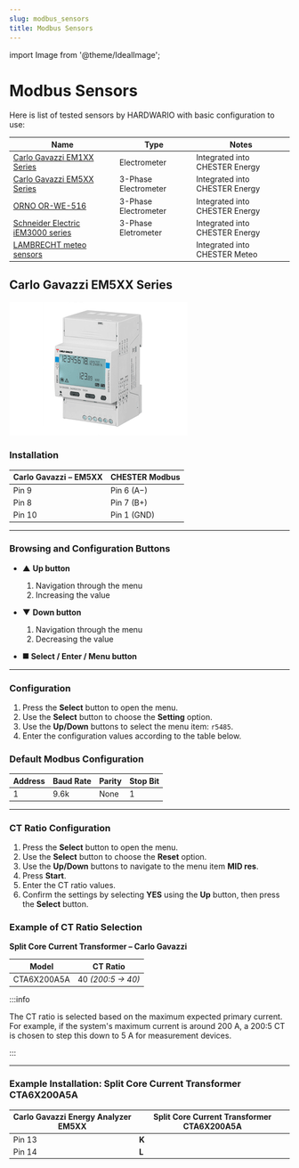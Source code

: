 ```yaml
---
slug: modbus_sensors
title: Modbus Sensors
---
```


import Image from '@theme/IdealImage';

# Modbus Sensors

Here is list of tested sensors by HARDWARIO with basic configuration to use:

| Name                              | Type                 | Notes                          |
|-----------------------------------|----------------------|--------------------------------|
| [Carlo Gavazzi EM1XX Series](#carlo-gavazzi-em1xx-series)       | Electrometer         | Integrated into CHESTER Energy |
| [Carlo Gavazzi EM5XX Series](#carlo-gavazzi-em5xx-series)     | 3-Phase Electrometer | Integrated into CHESTER Energy |
| [ORNO OR-WE-516](#orno-or-we-516)                    | 3-Phase Electrometer | Integrated into CHESTER Energy |
| [Schneider Electric iEM3000 series](#schneider-electric-iem3000-series)  | 3-Phase Eletrometer  | Integrated into CHESTER Energy |
| [LAMBRECHT meteo sensors](#lambrecht-meteo-sensors)          |                      | Integrated into CHESTER Meteo  |


## Carlo Gavazzi EM5XX Series

![](carlo_gavazzi_em5xx.png)

### Installation

| **Carlo Gavazzi – EM5XX** | **CHESTER Modbus** |
|---------------------------|--------------------|
| Pin 9                     | Pin 6 (A−)      |
| Pin 8                     | Pin 7 (B+)        |
| Pin 10                    | Pin 1 (GND)        |

---

### Browsing and Configuration Buttons

* ▲ **Up button**
    1. Navigation through the menu
    2. Increasing the value

* ▼ **Down button**
    1. Navigation through the menu
    2. Decreasing the value

* ⯀ **Select / Enter / Menu button**


---

### Configuration

1. Press the **Select** button to open the menu.  
2. Use the **Select** button to choose the **Setting** option.  
3. Use the **Up/Down** buttons to select the menu item: `r5485`.  
4. Enter the configuration values according to the table below.

### Default Modbus Configuration

| Address | Baud Rate | Parity | Stop Bit |
|---------|-----------|--------|-----------|
| 1       | 9.6k      | None   | 1         |

---

### CT Ratio Configuration

1. Press the **Select** button to open the menu.  
2. Use the **Select** button to choose the **Reset** option.  
3. Use the **Up/Down** buttons to navigate to the menu item **MID res**.  
4. Press **Start**.  
5. Enter the CT ratio values.  
6. Confirm the settings by selecting **YES** using the **Up** button, then press the **Select** button.

### Example of CT Ratio Selection

**Split Core Current Transformer – Carlo Gavazzi**

| Model       | CT Ratio          |
|-------------|-------------------|
| CTA6X200A5A | 40 *(200:5 → 40)* |

:::info

 The CT ratio is selected based on the maximum expected primary current. For example, if the system's maximum current is around 200 A, a 200:5 CT is chosen to step this down to 5 A for measurement devices.

:::
>

---

### Example Installation: Split Core Current Transformer CTA6X200A5A

| **Carlo Gavazzi Energy Analyzer EM5XX** | **Split Core Current Transformer CTA6X200A5A** |
|----------------------------------------|-----------------------------------------------|
| Pin 13                                 | **K**                                         |
| Pin 14                                 | **L**                                         |

